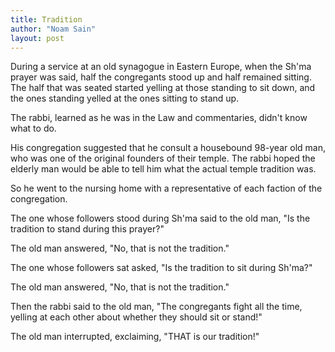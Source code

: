 ```yaml
---
title: Tradition
author: "Noam Sain"
layout: post
---
```


During a service at an old synagogue in Eastern Europe, when the Sh'ma prayer was said, half the congregants stood up and half remained sitting. The half that was seated started yelling at those standing to sit down, and the ones standing yelled at the ones sitting to stand up.

The rabbi, learned as he was in the Law and commentaries, didn't know what to do.

His congregation suggested that he consult a housebound 98-year old man, who was one of the original founders of their temple. The rabbi hoped the elderly man would be able to tell him what the actual temple tradition was.

So he went to the nursing home with a representative of each faction of the congregation.

The one whose followers stood during Sh'ma said to the old man, "Is the tradition to stand during this prayer?"

The old man answered, "No, that is not the tradition."

The one whose followers sat asked, "Is the tradition to sit during Sh'ma?"

The old man answered, "No, that is not the tradition."

Then the rabbi said to the old man, "The congregants fight all the time, yelling at each other about whether they should sit or stand!"

The old man interrupted, exclaiming, "THAT is our tradition!"
